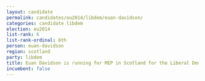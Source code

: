 ```yaml
---
layout: candidate
permalink: candidates/eu2014/libdem/euan-davidson/
categories: candidate libdem
election: eu2014
list-rank: 6
list-rank-ordinal: 6th
person: euan-davidson
region: scotland
party: libdem
title: Euan Davidson is running for MEP in Scotland for the Liberal Democrats
incumbent: false
---
```

